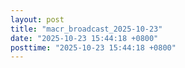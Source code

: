 ```yaml
---
layout: post
title: "macr_broadcast_2025-10-23"
date: "2025-10-23 15:44:18 +0800"
posttime: "2025-10-23 15:44:18 +0800"
---
```


